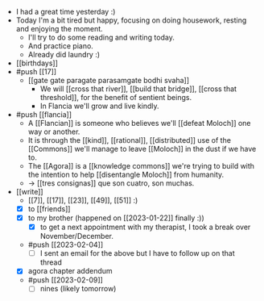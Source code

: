 - I had a great time yesterday :)
- Today I'm a bit tired but happy, focusing on doing housework, resting and enjoying the moment.
  - I'll try to do some reading and writing today.
  - And practice piano.
  - Already did laundry :)
- [[birthdays]]
- #push [[17]]
  - [[gate gate paragate parasamgate bodhi svaha]]
    - We will [[cross that river]], [[build that bridge]], [[cross that threshold]], for the benefit of sentient beings.
    - In Flancia we'll grow and live kindly.
- #push [[flancia]]
  - A [[Flancian]] is someone who believes we'll [[defeat Moloch]] one way or another.
  - It is through the [[kind]], [[rational]], [[distributed]] use of the [[Commons]] we'll manage to leave [[Moloch]] in the dust if we have to.
  - The [[Agora]] is a [[knowledge commons]] we're trying to build with the intention to help [[disentangle Moloch]] from humanity.
  - -> [[tres consignas]] que son cuatro, son muchas.
- [[write]]
  - [[7]], [[17]], [[23]], [[49]], [[51]] :)
  - [x] to [[friends]]
  - [x] to my brother (happened on [[2023-01-22]] finally :))
    - [x] to get a next appointment with my therapist, I took a break over November/December.
  - #push [[2023-02-04]]
    - [ ] I sent an email for the above but I have to follow up on that thread
  - [x] agora chapter addendum
  - #push [[2023-02-09]]
    - [ ] nines (likely tomorrow)
